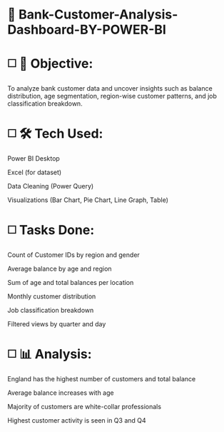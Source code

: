 # 🏦 Bank-Customer-Analysis-Dashboard-BY-POWER-BI

# ◻️ 📌 Objective:
To analyze bank customer data and uncover insights such as balance distribution, age segmentation, region-wise customer patterns, and job classification breakdown.

# ◻️ 🛠 Tech Used:
Power BI Desktop

Excel (for dataset)

Data Cleaning (Power Query)

Visualizations (Bar Chart, Pie Chart, Line Graph, Table)

# ◻️ Tasks Done:
Count of Customer IDs by region and gender

Average balance by age and region

Sum of age and total balances per location

Monthly customer distribution

Job classification breakdown

Filtered views by quarter and day

# ◻️ 📊 Analysis:
England has the highest number of customers and total balance

Average balance increases with age

Majority of customers are white-collar professionals

Highest customer activity is seen in Q3 and Q4
